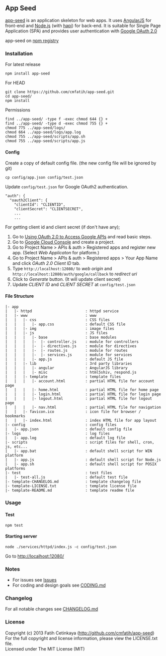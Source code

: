 ## App Seed

[app-seed](http://github.com/cmfatih/app-seed) is an application skeleton for web apps.
It uses [AngularJS](http://angularjs.org/) for front-end and [Node.js](http://nodejs.org/) 
(with [hapi](http://hapijs.com/)) for back-end. It is suitable for Single Page Application (SPA) 
and provides user authentication with [Google OAuth 2.0](https://developers.google.com/accounts/docs/OAuth2WebServer)

app-seed on [npm registry](http://npmjs.org/package/app-seed)

### Installation

For latest release
```
npm install app-seed
```

For HEAD
```
git clone https://github.com/cmfatih/app-seed.git
cd app-seed/
npm install
```

Permissions
```
find ../app-seed/ -type f -exec chmod 644 {} +
find ../app-seed/ -type d -exec chmod 755 {} +
chmod 775 ../app-seed/logs/
chmod 664 ../app-seed/logs/app.log
chmod 755 ../app-seed/scripts/app.sh
chmod 755 ../app-seed/scripts/app.js
```

#### Config

Create a copy of default config file. (the new config file will be ignored by git)
```
cp config/app.json config/test.json
```

Update `config/test.json` for Google OAuth2 authentication. 
```
"auth": {
  "oauth2Client": {
    "clientId": "CLIENTID",
    "clientSecret": "CLIENTSECRET",
    ...
    ...
```

For getting client id and client secret (if don't have any);  

1. Go to [Using OAuth 2.0 to Access Google APIs](https://developers.google.com/accounts/docs/OAuth2#basicsteps) and read basic steps.
2. Go to [Google Cloud Console](https://cloud.google.com/console) and create a project.
3. Go to Project Name > APIs & auth > Registered apps and register new app. (Select *Web Applicaton* for platform.)
4. Go to Project Name > APIs & auth > Registered apps > Your App Name and click *OAuth 2.0 Client ID* tab.
5. Type `http://localhost:12080/` to *web origin* and `http://localhost:12080/auth/google/callback` to *redirect uri*
6. Click to *Generate* button. (It will update client secret)
7. Update *CLIENT ID* and *CLIENT SECRET* at `config/test.json`

#### File Structure

```
|- app
|   |- httpd                        : httpd service
|   |- www                          : www
|   |   |- css                      : CSS files
|   |   |   |- app.css              : default CSS file
|   |   |- img                      : image files
|   |   |- js                       : JS files
|   |   |   |- base                 : base modules
|   |   |   |-  |- controller.js    : module for controllers
|   |   |   |-  |- directives.js    : module for directives
|   |   |   |-  |- routes.js        : module for routes
|   |   |   |-  |- services.js      : module for services
|   |   |   |- app.js               : default JS file
|   |   |- lib                      : 3rd party libraries
|   |   |   |- angular              : AngularJS library
|   |   |   |- misc                 : html5shiv, respond.js
|   |   |- template                 : template files
|   |   |   |- account.html         : partial HTML file for account page
|   |   |   |- home.html            : partial HTML file for home page
|   |   |   |- login.html           : partial HTML file for login page
|   |   |   |- logout.html          : partial HTML file for logout page
|   |   |   |- nav.html             : partial HTML file for navigation
|   |   |- favicon.ico              : icon file for browser / bookmarks
|   |   |- index.html               : index HTML file for app layout
|- config                           : config files
|   |- app.json                     : default config file
|- logs                             : log files
|   |- app.log                      : default log file
|- scripts                          : script files for shell, cron, js, etc...
|   |- app.bat                      : default shell script for WIN platform
|   |- app.js                       : default shell script for Node.js
|   |- app.sh                       : default shell script for POSIX platforms
|- test                             : test files
|   |- test-all.js                  : default test file
|- template-CHANGELOG.md            : template changelog file
|- template-LICENSE.txt             : template license file
|- template-README.md               : template readme file
```

### Usage

#### Test
```
npm test
```

#### Starting server
```
node ./services/httpd/index.js -c config/test.json
```

Go to [http://localhost:12080/](http://localhost:12080/)

### Notes

* For issues see [Issues](https://github.com/cmfatih/app-seed/issues)
* For coding and design goals see [CODING.md](https://github.com/cmfatih/app-seed/blob/master/CODING.md)

### Changelog

For all notable changes see [CHANGELOG.md](https://github.com/cmfatih/app-seed/blob/master/CHANGELOG.md)

### License

Copyright (c) 2013 Fatih Cetinkaya (http://github.com/cmfatih/app-seed)  
For the full copyright and license information, please view the LICENSE.txt file.  
Licensed under The MIT License (MIT)
